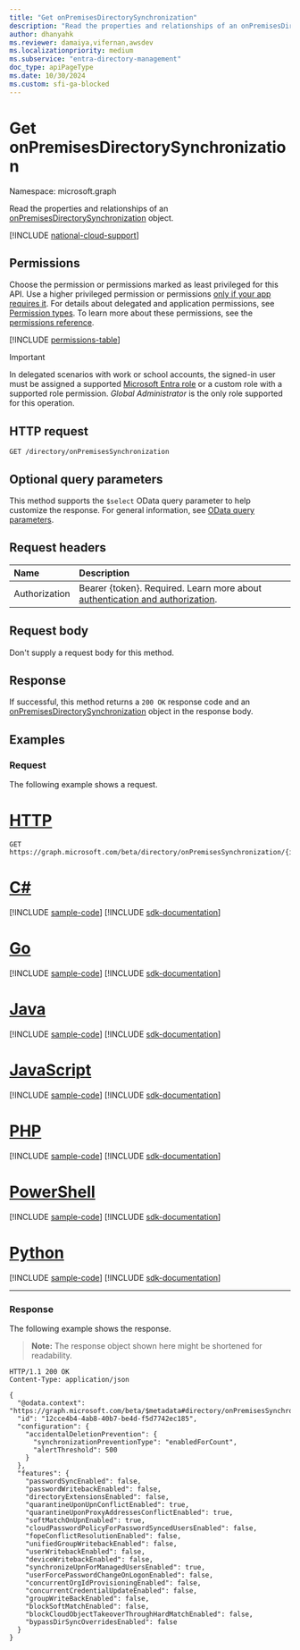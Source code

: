 ```yaml
---
title: "Get onPremisesDirectorySynchronization"
description: "Read the properties and relationships of an onPremisesDirectorySynchronization object."
author: dhanyahk
ms.reviewer: damaiya,vifernan,awsdev
ms.localizationpriority: medium
ms.subservice: "entra-directory-management"
doc_type: apiPageType
ms.date: 10/30/2024
ms.custom: sfi-ga-blocked
---
```


# Get onPremisesDirectorySynchronization

Namespace: microsoft.graph

Read the properties and relationships of an [onPremisesDirectorySynchronization](../resources/onpremisesdirectorysynchronization.md) object.

[!INCLUDE [national-cloud-support](../../includes/all-clouds.md)]

## Permissions

Choose the permission or permissions marked as least privileged for this API. Use a higher privileged permission or permissions [only if your app requires it](/graph/permissions-overview#best-practices-for-using-microsoft-graph-permissions). For details about delegated and application permissions, see [Permission types](/graph/permissions-overview#permission-types). To learn more about these permissions, see the [permissions reference](/graph/permissions-reference).

<!-- { "blockType": "permissions", "name": "onpremisesdirectorysynchronization_get" } -->
[!INCLUDE [permissions-table](../includes/permissions/onpremisesdirectorysynchronization-get-permissions.md)]

> [!IMPORTANT]
> In delegated scenarios with work or school accounts, the signed-in user must be assigned a supported [Microsoft Entra role](/entra/identity/role-based-access-control/permissions-reference?toc=%2Fgraph%2Ftoc.json) or a custom role with a supported role permission. *Global Administrator* is the only role supported for this operation.

## HTTP request

<!-- {
  "blockType": "ignored"
}
-->
```http
GET /directory/onPremisesSynchronization
```

## Optional query parameters

This method supports the `$select` OData query parameter to help customize the response. For general information, see [OData query parameters](/graph/query-parameters).

## Request headers

| Name          | Description               |
| :------------ | :------------------------ |
|Authorization|Bearer {token}. Required. Learn more about [authentication and authorization](/graph/auth/auth-concepts).|

## Request body

Don't supply a request body for this method.

## Response

If successful, this method returns a `200 OK` response code and an [onPremisesDirectorySynchronization](../resources/onpremisesdirectorysynchronization.md) object in the response body.

## Examples

### Request

The following example shows a request.

# [HTTP](#tab/http)
<!-- {
  "blockType": "request",
  "name": "get_onpremisesdirectorysynchronization"
}
-->
```http
GET https://graph.microsoft.com/beta/directory/onPremisesSynchronization/{id}
```

# [C#](#tab/csharp)
[!INCLUDE [sample-code](../includes/snippets/csharp/get-onpremisesdirectorysynchronization-csharp-snippets.md)]
[!INCLUDE [sdk-documentation](../includes/snippets/snippets-sdk-documentation-link.md)]

# [Go](#tab/go)
[!INCLUDE [sample-code](../includes/snippets/go/get-onpremisesdirectorysynchronization-go-snippets.md)]
[!INCLUDE [sdk-documentation](../includes/snippets/snippets-sdk-documentation-link.md)]

# [Java](#tab/java)
[!INCLUDE [sample-code](../includes/snippets/java/get-onpremisesdirectorysynchronization-java-snippets.md)]
[!INCLUDE [sdk-documentation](../includes/snippets/snippets-sdk-documentation-link.md)]

# [JavaScript](#tab/javascript)
[!INCLUDE [sample-code](../includes/snippets/javascript/get-onpremisesdirectorysynchronization-javascript-snippets.md)]
[!INCLUDE [sdk-documentation](../includes/snippets/snippets-sdk-documentation-link.md)]

# [PHP](#tab/php)
[!INCLUDE [sample-code](../includes/snippets/php/get-onpremisesdirectorysynchronization-php-snippets.md)]
[!INCLUDE [sdk-documentation](../includes/snippets/snippets-sdk-documentation-link.md)]

# [PowerShell](#tab/powershell)
[!INCLUDE [sample-code](../includes/snippets/powershell/get-onpremisesdirectorysynchronization-powershell-snippets.md)]
[!INCLUDE [sdk-documentation](../includes/snippets/snippets-sdk-documentation-link.md)]

# [Python](#tab/python)
[!INCLUDE [sample-code](../includes/snippets/python/get-onpremisesdirectorysynchronization-python-snippets.md)]
[!INCLUDE [sdk-documentation](../includes/snippets/snippets-sdk-documentation-link.md)]

---

### Response

The following example shows the response.
>**Note:** The response object shown here might be shortened for readability.
<!-- {
  "blockType": "response",
  "truncated": true,
  "@odata.type": "microsoft.graph.onPremisesDirectorySynchronization"
}
-->
```http
HTTP/1.1 200 OK
Content-Type: application/json

{
  "@odata.context": "https://graph.microsoft.com/beta/$metadata#directory/onPremisesSynchronization/$entity",
  "id": "12cce4b4-4ab8-40b7-be4d-f5d7742ec185",
  "configuration": {
    "accidentalDeletionPrevention": {
      "synchronizationPreventionType": "enabledForCount",
      "alertThreshold": 500
    }
  },
  "features": {
    "passwordSyncEnabled": false,
    "passwordWritebackEnabled": false,
    "directoryExtensionsEnabled": false,
    "quarantineUponUpnConflictEnabled": true,
    "quarantineUponProxyAddressesConflictEnabled": true,
    "softMatchOnUpnEnabled": true,
    "cloudPasswordPolicyForPasswordSyncedUsersEnabled": false,
    "fopeConflictResolutionEnabled": false,
    "unifiedGroupWritebackEnabled": false,
    "userWritebackEnabled": false,
    "deviceWritebackEnabled": false,
    "synchronizeUpnForManagedUsersEnabled": true,
    "userForcePasswordChangeOnLogonEnabled": false,
    "concurrentOrgIdProvisioningEnabled": false,
    "concurrentCredentialUpdateEnabled": false,
    "groupWriteBackEnabled": false,
    "blockSoftMatchEnabled": false,
    "blockCloudObjectTakeoverThroughHardMatchEnabled": false,
    "bypassDirSyncOverridesEnabled": false
  }
}
```
